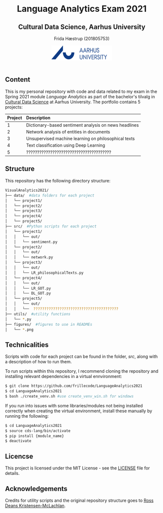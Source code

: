<br />

  <h1 align="center">Language Analytics Exam 2021</h1> 

  <h2 align="center">Cultural Data Science, Aarhus University </h2> 
  <p align="center">
    Frida Hæstrup (201805753)
    <br>
</p>

<p align="center">
  <a href="https://github.com/frillecode/LanguageAnalytics2021">
    <img src="figures/aulogo_uk_var2_blue.png" alt="Logo" width="200" height="50">
  </a>
<br>
<br>   

## Content
This is my personal repository with code and data related to my exam in the Spring 2021 module _Language Analytics_ as part of the bachelor's tilvalg in [Cultural Data Science](https://bachelor.au.dk/en/supplementary-subject/culturaldatascience/) at Aarhus University. The portfolio contains 5 projects: 

| Project | Description|
|--------|:-----------|
1 | Dictionary-based sentiment analysis on news headlines
2 | Network analysis of entities in documents
3 | Unsupervised machine learning on philosophical texts 
4 | Text classification using Deep Learning
5 | ???????????????????????????????????????


## Structure

This repository has the following directory structure:

```bash
VisualAnalytics2021/  
├── data/  #data folders for each project
│   └── project1/
│   └── project2/
│   └── project3/
│   └── project4/
│   └── project5/ 
├── src/  #Python scripts for each project
│   └── project1/
│   │   └── out/
│   │   └── sentiment.py
│   └── project2/
│   │   └── out/
│   │   └── network.py
│   └── project3/
│   │   └── out/
│   │   └── LR_philosophicalTexts.py  
│   └── project4/
│   │   └── out/  
│   │   └── LR_GOT.py
│   │   └── DL_GOT.py   
│   └── project5/
│   │   └── out/ 
│   │   └──  ???????????????????????????????????????
├── utils/  #utility functions 
│   └── *.py  
├── figures/  #figures to use in READMEs  
│   └── *.png  
```

## Technicalities
Scripts with code for each project can be found in the folder, _src_, along with a description of how to run them. 

To run scripts within this repository, I recommend cloning the repository and installing relevant dependencies in a virtual ennvironment:
```bash
$ git clone https://github.com/frillecode/LanguageAnalytics2021
$ cd LanguageAnalytics2021
$ bash ./create_venv.sh #use create_venv_win.sh for windows
```

If you run into issues with some libraries/modules not being installed correctly when creating the virtual environment, install these manually by running the following:
```bash
$ cd LanguageAnalytics2021
$ source cds-lang/bin/activate
$ pip install {module_name}
$ deactivate
```

## Licencse
This project is licensed under the MIT License - see the [LICENSE](LICENSE) file for details.

## Acknowledgements
Credits for utility scripts and the original repository structure goes to [Ross Deans Kristensen-McLachlan](https://pure.au.dk/portal/en/persons/ross-deans-kristensenmclachlan(29ad140e-0785-4e07-bdc1-8af12f15856c).html).
